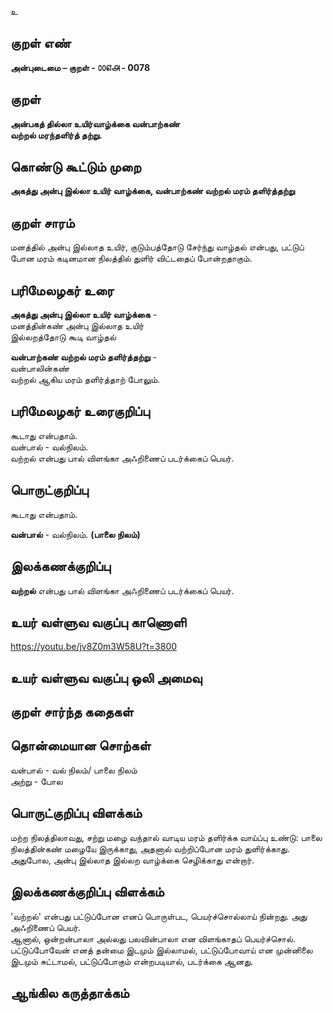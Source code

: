 உ

## குறள் எண் 

**அன்புடைமை – குறள் - ௦௦௭௮ - 0078**  

## குறள் 

**அன்பகத் தில்லா உயிர்வாழ்க்கை வன்பாற்கண்  
வற்றல் மரந்தளிர்த் தற்று.** 

## கொண்டு கூட்டும் முறை

**அகத்து அன்பு இல்லா உயிர் வாழ்க்கை, வன்பாற்கண் வற்றல் மரம் தளிர்த்தற்று**  

## குறள் சாரம் 

மனத்தில் அன்பு இல்லாத உயிர், குடும்பத்தோடு சேர்ந்து வாழ்தல் என்பது, பட்டுப் போன மரம் கடினமான நிலத்தில் துளிர் விட்டதைப் போன்றதாகும்.

## பரிமேலழகர் உரை

**அகத்து அன்பு இல்லா உயிர் வாழ்க்கை** -  
மனத்தின்கண் அன்பு இல்லாத உயிர்  
இல்லறத்தோடு கூடி வாழ்தல்  

**வன்பாற்கண் வற்றல் மரம் தளிர்த்தற்று** -  
வன்பாலின்கண்  
வற்றல் ஆகிய மரம் தளிர்த்தாற் போலும். 

## பரிமேலழகர் உரைகுறிப்பு   

கூடாது என்பதாம்.  
வன்பால் - வல்நிலம்.  
வற்றல் என்பது பால் விளங்கா அஃறிணைப் படர்க்கைப் பெயர்.  

## பொருட்குறிப்பு 

கூடாது என்பதாம். 

**வன்பால்** - வல்நிலம். **(பாலை நிலம்)** 

## இலக்கணக்குறிப்பு  

 **வற்றல்** என்பது பால் விளங்கா அஃறிணைப் படர்க்கைப் பெயர்.
 
## உயர் வள்ளுவ வகுப்பு காணொளி

https://youtu.be/jv8Z0m3W58U?t=3800 

## உயர் வள்ளுவ வகுப்பு ஒலி அமைவு 

 
## குறள் சார்ந்த கதைகள் 


## தொன்மையான சொற்கள்

வன்பால் - வல் நிலம்/ பாலை நிலம்  
அற்று - போல 

## பொருட்குறிப்பு விளக்கம்

மற்ற நிலத்திலாவது, சற்று மழை வந்தால் வாடிய மரம் தளிர்க்க வாய்ப்பு உண்டு: பாலை நிலத்தின்கண் மழையே இருக்காது, அதனால் வற்றிப்போன மரம் துளிர்க்காது. அதுபோல, அன்பு இல்லாத இல்லற வாழ்க்கை செழிக்காது என்றார்.

## இலக்கணக்குறிப்பு விளக்கம்

'வற்றல்' என்பது பட்டுப்போன எனப் பொருள்பட, பெயர்ச்சொல்லாய்  நின்றது. அது அஃறிணைப் பெயர்.  
ஆனால், ஒன்றன்பாலா அல்லது பலவின்பாலா என விளங்காதப் பெயர்ச்சொல். 
பட்டுப்போவேன் எனத் தன்மை இடமும் இல்லாமல், பட்டுப்போவாய் என முன்னிலை இடமும் சுட்டாமல், பட்டுப்போகும் என்றபடியால், படர்க்கை ஆனது.  

## ஆங்கில கருத்தாக்கம் 


